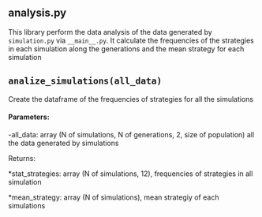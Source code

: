 ## analysis.py

This library perform the data analysis of the data generated by `simulation.py` via `__main__.py`. It calculate the frequencies of the strategies in each simulation along the generations and the mean strategy for each simulation

## `analize_simulations(all_data)`

Create the dataframe of the frequencies of strategies for all the simulations

#### Parameters:
	
-all_data: array (N of simulations, N of generations, 2, size of population) all the data generated by simulations

Returns:
        
 *stat_strategies: array (N of simulations, 12), frequencies of strategies in all simulation
    
 *mean_strategy: array (N of simulations), mean strategiy of each simulations
